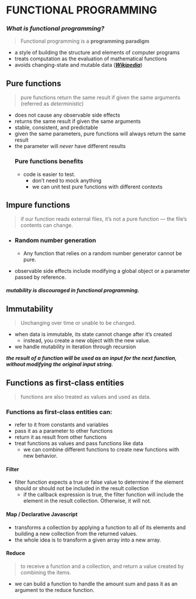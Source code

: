# FUNCTIONAL PROGRAMMING

### ***What is functional programming?***
> Functional programming is a **programming paradigm**
  - a style of building the structure and elements of computer programs
  - treats computation as the evaluation of mathematical functions 
  - avoids changing-state and mutable data (***[Wikipedia](https://en.wikipedia.org/wiki/Functional_programming)***)
  
## **Pure functions**
> pure functions return the same result if given the same arguments (referred as *deterministic*)
- does not cause any observable side effects
- returns the same result if given the same arguments
- stable, consistent, and predictable 
- given the same parameters, pure functions will always return the same result
- the parameter will *never* have different results
  ### **Pure functions benefits**
  - code is easier to test. 
    - don’t need to mock anything
    - we can unit test pure functions with different contexts

## **Impure functions** 
> if our function reads external files, it’s not a pure function — the file’s contents can change.

- ### **Random number generation**
  - Any function that relies on a random number generator cannot be pure.

- observable side effects include modifying a global object or a parameter passed by reference.

#### *mutability is discouraged in functional programming.*

## Immutability
> Unchanging over time or unable to be changed.

- when data is immutable, its state cannot change after it’s created 
  - instead, you create a new object with the new value.
- we handle mutability in iteration through recursion

***the result of a function will be used as an input for the next function, without modifying the original input string.***

## Functions as first-class entities
> functions are also treated as values and used as data.
### Functions as first-class entities can:
  - refer to it from constants and variables
  - pass it as a parameter to other functions
  - return it as result from other functions
  - treat functions as values and pass functions like data  
    - we can combine different functions to create new functions with new behavior.

#### Filter
- filter function expects a true or false value to determine if the element should or should not be included in the result collection
  - if the callback expression is true, the filter function will include the element in the result collection. Otherwise, it will not.

#### Map / Declarative Javascript
- transforms a collection by applying a function to all of its elements and building a new collection from the returned values.
 - the whole idea is to transform a given array into a new array.

#### Reduce
> to receive a function and a collection, and return a value created by combining the items.
- we can build a function to handle the amount sum and pass it as an argument to the reduce function.


